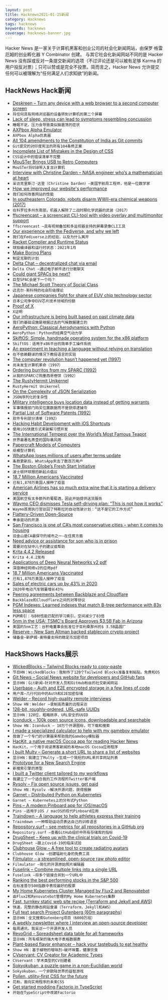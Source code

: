 ```yaml
---
layout: post
title: Hacknews2021-01-25新闻
category: Hacknews
tags: hacknews
keywords: hacknews
coverage: hacknews-banner.jpg
---
```


Hacker News 是一家关于计算机黑客和创业公司的社会化新闻网站，由保罗·格雷厄姆的创业孵化器 Y Combinator 创建。
与其它社会化新闻网站不同的是 Hacker News 没有踩或反对一条提交新闻的选项（不过评论还是可以被有足够 Karma 的用户投反对票）；只可以赞或是完全不投票。简而言之，Hacker News 允许提交任何可以被理解为“任何满足人们求知欲”的新闻。

## HackNews Hack新闻


- [Deskreen – Turn any device with a web browser to a second computer screen](https://github.com/pavlobu/deskreen)
- `将任何具有网络浏览器的设备转到计算机的第二个屏幕`
- [Lack of sleep, stress can lead to symptoms resembling concussion](https://news.osu.edu/lack-of-sleep-stress-can-lead-to-symptoms-resembling-concussion/)
- `睡眠不足，压力会导致类似脑震荡的症状`
- [AXPbox Alpha Emulator](https://github.com/lenticularis39/axpbox)
- `AXPbox Alpha仿真器`
- [All 104 amendments to the Constitution of India as Git commits](https://github.com/prince-mishra/the-constitution-of-india)
- `Git提交的对印度宪法的所有104条修正案`
- [Incomplete List of Mistakes in the Design of CSS](https://wiki.csswg.org/ideas/mistakes)
- `CSS设计中的错误清单不完整`
- [MouSTer Brings USB to Retro Computers](https://hackaday.com/2021/01/22/mouster-brings-usb-to-retro-computers/)
- `MouSTer将USB带入复古计算机`
- [Interview with Christine Darden – NASA engineer who’s a mathematician at heart](https://www.quantamagazine.org/the-nasa-engineer-whos-a-mathematician-at-heart-20210119/)
- `采访克里斯汀·达登（Christine Darden）–美国宇航局工程师，他是一位数学家`
- [How we improved our website's performance](https://www.smashingmagazine.com/2021/01/smashingmag-performance-case-study/)
- `我们如何改善网站的性能`
- [In southeastern Colorado, robots disarm WWII-era chemical weapons (2017)](https://arstechnica.com/science/2017/02/in-southwestern-colorado-robots-carefully-disarm-wwii-era-chemical-weapons/)
- `在科罗拉多州东南部，机器人解除了二战时期化学武器的武装（2017）`
- [ffscreencast – a screencast CLI-tool with video overlay and multimonitor support](https://github.com/cytopia/ffscreencast)
- `ffscreencast –具有视频叠加和多监视器支持的屏幕录像CLI工具`
- [Our experience with the Fediverse, and why we left](https://infosec-handbook.eu/news/2020-12-05-leaving-the-fediverse/)
- `我们在Fediverse上的经验，以及为什么离开`
- [Racket Compiler and Runtime Status](https://blog.racket-lang.org/2021/01/racket-status.html)
- `球拍编译器和运行时状态：2021年1月`
- [Make Boring Plans](https://skamille.medium.com/make-boring-plans-9438ce5cb053)
- `制定无聊的计划`
- [Delta Chat – decentralized chat via email](https://delta.chat/en/)
- `Delta Chat –通过电子邮件进行分散聊天`
- [Could giant SPACs be next?](https://techcrunch.com/2021/01/22/is-anything-too-big-to-be-spacd/)
- `巨型SPAC会是下一个吗？`
- [The Michael Scott Theory of Social Class](https://danco.substack.com/p/the-michael-scott-theory-of-social)
- `迈克尔·斯科特的社会阶级理论`
- [Japanese companies fight for share of EUV chip technology sector](https://asia.nikkei.com/Business/Electronics/Japanese-companies-fight-for-share-of-EUV-chip-technology-sector)
- `日本公司争夺EUV芯片技术领域的份额`
- [Proof of X](https://julian.digital/2020/08/06/proof-of-x/)
- `X证明`
- [Our infrastructure is being built based on past climate data](https://www.vice.com/en/article/jgx8y8/our-infrastructure-is-being-built-for-a-climate-thats-already-gone)
- `我们的基础设施是根据过去的气候数据建立的`
- [AeroPython: Classical Aerodynamics with Python](https://github.com/barbagroup/AeroPython)
- `AeroPython：Python的经典空气动力学`
- [SkiftOS: Simple, handmade operating system for the x86 platform](https://github.com/skiftOS/skift#skiftos)
- `SkiftOS：适用于x86平台的简单手工操作系统`
- [An experiment in teaching a language without relying on translation](https://drdru.github.io/)
- `在不依赖翻译的情况下教授语言的实验`
- [The computer revolution hasn’t happened yet (1997)](https://catonmat.net/videos/the-computer-revolution-hasnt-happened-yet)
- `尚未发生计算机革命（1997）`
- [Ordering burritos from my SPARC (1992)](http://www.mit.edu/afs.new/sipb/user/marthag/postscript/burritos)
- `从我的SPARC订购墨西哥卷饼（1992）`
- [The RustyHermit Unikernel](https://rust-osdev.com/showcase/rusty-hermit/)
- `RustyHermit Unikernel`
- [On the Complexity of JSON Serialization](https://einarwh.wordpress.com/2020/05/08/on-the-complexity-of-json-serialization/)
- `JSON序列化的复杂性`
- [Military intelligence buys location data instead of getting warrants](https://arstechnica.com/tech-policy/2021/01/military-intelligence-buys-location-data-instead-of-getting-warrants-memo-shows/)
- `军事情报部门购买位置数据而不是获得逮捕令`
- [Partial List of Software Patents (1992)](http://www.textfiles.com/law/softpat.txt)
- `软件专利部分清单（1992）`
- [Hacking Habit Development with iOS Shortcuts](https://kylewill.blog/hacking-habit-development/)
- `使用iOS快捷方式来破解习惯开发`
- [The International Tempest over the World’s Most Famous Teapot](https://thewalrus.ca/the-international-tempest-over-the-worlds-most-famous-teapot/)
- `世界最著名茶壶的国际暴风雨`
- [Papercraft Models of Computers](http://rockybergen.com/papercraft)
- `纸模型计算机`
- [WhatsApp loses millions of users after terms update](https://www.theguardian.com/technology/2021/jan/24/whatsapp-loses-millions-of-users-after-terms-update)
- `条款更新后，WhatsApp失去了数百万用户`
- [The Boston Globe’s Fresh Start Initiative](https://www.bostonglobe.com/2021/01/22/metro/globes-fresh-start-initiative-frequently-asked-questions/?p1=Article_Inline_Text_Link)
- `波士顿环球报的新起点倡议`
- [18.7 Million Americans Vaccinated](http://covidvaxcount.live)
- `已有1,870万美国人接种了疫苗`
- [American Airlines has so much extra wine that it is starting a delivery service](https://www.cnn.com/2021/01/21/tech/american-airlines-wine-delivery/index.html)
- `美国航空有太多额外的葡萄酒，因此开始提供送货服务`
- [Waymo CEO dismisses Tesla self-driving plan: “This is not how it works”](https://arstechnica.com/cars/2021/01/waymo-ceo-tesla-is-not-a-competitor-at-all/)
- `Waymo首席执行官驳回了特斯拉的自动驾驶计划：“这不是它的工作方式”`
- [Flattery-Driven Open-Source](https://ppinera.es/2021/01/03/flattery-driven-open-source/)
- `奉承驱动的开源`
- [San Francisco is one of CA’s most conservative cities – when it comes to housing](https://www.sfchronicle.com/bayarea/heatherknight/article/San-Francisco-is-one-of-California-s-most-15891810.php)
- `旧金山是CA最保守的城市之一-在住房方面`
- [Need advice or assistance for son who is in prison](https://mathoverflow.net/questions/382003/need-advice-or-assistance-for-son-who-is-in-prison-his-interest-is-scattering-t)
- `需要对在狱中儿子的建议或帮助`
- [Krita 4.4.2 Released](https://krita.org/en/item/krita-4-4-2-released/)
- `Krita 4.4.2发布`
- [Applications of Deep Neural Networks v2 pdf](https://arxiv.org/abs/2009.05673)
- `深度神经网络v2的应用pdf`
- [18.7 Million Americans Vaccinated](https://covidvaxcount.live/)
- `已有1,870万美国人接种了疫苗`
- [Sales of electric cars up by 43% in 2020](https://www.theguardian.com/environment/2021/jan/19/global-sales-of-electric-cars-accelerate-fast-in-2020-despite-covid-pandemic)
- `2020年电动汽车销量增长43％`
- [Peering agreements between Backblaze and Cloudflare](https://www.reddit.com/r/backblaze/comments/l2lq42/how_long_will_cloudflare_peering_stay_for/gk6qie0/)
- `Backblaze和Cloudflare之间的对等协议`
- [PGM Indexes: Learned indexes that match B-tree performance with 83x less space](https://pgm.di.unipi.it/)
- `PGM索引：与B树性能匹配的学习索引，空间减少了83倍`
- [5nm in the USA: TSMC's Board Approves $3.5B Fab in Arizona](https://www.tomshardware.com/news/tsmc-arizona-fab-investment)
- `美国的5nm工艺：台积电董事会批准位于亚利桑那州的$ 3.5B晶圆厂`
- [Reserve – New Sam Altman backed stablecoin crypto project](https://reserve.org)
- `储备金–新萨姆·奥特曼支持的稳定币加密项目`


## HackShows Hacks展示

- [ WickedBlocks – Tailwind Blocks ready to copy-paste](https://blocks.wickedtemplates.com/)
- `节目HN：WickedBlocks：我制作了120个Tailwind Blocks准备复制粘贴。免费和OS`
- [ Git News – Social News website for developers and GitHub fans](https://gitnews.tech)
- `显示HN：Git新闻–针对开发人员和GitHub粉丝的社交新闻网站`
- [ Userbase – Auth and E2E encrypted storage in a few lines of code](https://userbase.com/?home)
- `用户库–几行代码中的Auth和E2E加密存储`
- [ Welder – Record high-quality remote interviews](https://www.getwelder.com/)
- `Show HN：Welder –录制高质量的远程采访`
- [ 128-bit, roughly-ordered, URL-safe UUIDs](https://github.com/anthonynsimon/timeflake)
- `显示HN：128位，粗略排序，URL安全的UUID`
- [ Iconduck – 100k open source icons, downloadable and searchable](https://iconduck.com/)
- `Show HN：Iconduck – 10万个开源图标，可下载和搜索`
- [ I made a specialized calculator to help with my gameboy emulator](https://github.com/alt-romes/programmer-calculator)
- `我做了一个专门的计算器来帮助我的Gameboy模拟器`
- [ HacKit, a native macOS Cocoa app for reading Hacker News](https://apps.apple.com/gb/app/hackit/id1549557075?mt=12)
- `HacKit，一个用于阅读黑客新闻的本地macOS Cocoa应用程序`
- [ I built Multy – Generate a short URL to share a list of websites](https://www.multy.me/)
- `显示HN：我建立了Multy –生成一个简短的URL来共享网站列表`
- [ Prototype for a New Search Engine](item?id=25874608)
- `新搜索引擎的原型`
- [ I built a Twitter client tailored to my workflows](https://github.com/thesephist/lucerne)
- `我建立了一个适合我的工作流程的Twitter客户端`
- [ Rysolv – Fix open source issues, get paid](https://rysolv.com/issues)
- `Show HN：Rysolv –解决开源问题，获得报酬`
- [ Garnet – Distributed Python on Kubernetes](item?id=25878359)
- `Garnet – Kubernetes上的分布式Python`
- [ Pins – A modern Pinboard app for iOS/macOS](https://apps.apple.com/us/app/pins-for-pinboard/id1547106997)
- `Pins –适用于iOS / macOS的现代Pinboard应用`
- [ Traindown – A language to help athletes express their training](https://traindown.com)
- `Traindown –一种帮助运动员表达自己的训练语言`
- [ Repository.surf – see metrics for all repositories in a GitHub org](https://repository.surf)
- `Repository.surf –查看GitHub组织中所有存储库的指标`
- [ DrugSheet – Keep up with the clinical trials on Covid-19](https://drugsheet.com/?condition=COVID-19)
- `DrugSheet –跟上Covid-19的临床试验`
- [ Clubhouse Glow – A free tool to create radiating avatars](https://www.clubhouseglow.com)
- `Clubhouse Glow –创建辐射化身的免费工具`
- [ Filmulator – a streamlined, open-source raw photo editor](https://filmulator.org/v0-11-0/)
- `Filmulator –简化的开源原始照片编辑器`
- [ Fuselink – Combine multiple links into a single URL](https://www.fuselink.co/)
- `Fuselink –将多个链接合并到一个URL中`
- [ Ranking the best performing stocks in the S&P 500](http://deep-value.net/)
- `在标准普尔500指数中表现最好的股票`
- [ My Home Kubernetes Cluster Managed by Flux2 and Renovatebot](https://github.com/onedr0p/home-cluster)
- `由Flux2和Renovatebot管理的My Home Kubernetes集群`
- [ Fast, turnkey static web site recipe (Terraform and Jekyll and AWS)](https://peterkong.com/2020/12/16/the-new-static-web-stack-made-easy-terraform.html)
- `快速，完整的静态网站食谱（Terraform，Jekyll和AWS）`
- [ Full text search Project Gutenberg (60m paragraphs)](https://gutensearch.com/)
- `显示HN：全文搜索Gutenberg项目（6000万段）`
- [ A weekly newsletter where I interview an open-source developer](https://console.substack.com/p/console-37)
- `每周通讯，我采访一个开源开发人员`
- [ RevoGrid – Spreadsheet data table for all frameworks](https://github.com/revolist/revogrid)
- `显示HN：所有框架的强大电子表格数据表`
- [ Plant-based flavor enhancer – hack your tastebuds to eat healthy](https://mywozi.com/)
- `Show HN：基于植物的增味剂–破坏味蕾，健康饮食`
- [ CVservant: CV Creator for Academic Types](https://CVservant.com/)
- `CVservant：学术类型的CV创建者`
- [ Sokyokuban, a puzzle game in a non-Euclidian world](https://sokyokuban.com/)
- `Sokyokuban，一个非欧陆世界的益智游戏`
- [ Pollen, utility-first CSS for the future](https://www.pollen.style)
- `花粉，面向实用程序的未来CSS`
- [ Get started modding Factorio in TypeScript](https://cdaringe.github.io/factorio-type-kit/posts/get-started)
- `开始在TypeScript中改装Factorio`

